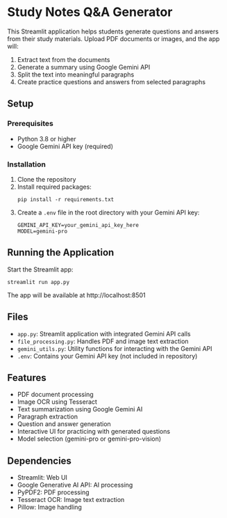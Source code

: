 # Study Notes Q&A Generator

This Streamlit application helps students generate questions and answers from their study materials. Upload PDF documents or images, and the app will:

1. Extract text from the documents
2. Generate a summary using Google Gemini API
3. Split the text into meaningful paragraphs
4. Create practice questions and answers from selected paragraphs

## Setup

### Prerequisites

- Python 3.8 or higher
- Google Gemini API key (required)

### Installation

1. Clone the repository
2. Install required packages:
   ```
   pip install -r requirements.txt
   ```
3. Create a `.env` file in the root directory with your Gemini API key:
   ```
   GEMINI_API_KEY=your_gemini_api_key_here
   MODEL=gemini-pro
   ```

## Running the Application

Start the Streamlit app:
```
streamlit run app.py
```
The app will be available at http://localhost:8501

## Files

- `app.py`: Streamlit application with integrated Gemini API calls
- `file_processing.py`: Handles PDF and image text extraction
- `gemini_utils.py`: Utility functions for interacting with the Gemini API
- `.env`: Contains your Gemini API key (not included in repository)

## Features

- PDF document processing
- Image OCR using Tesseract
- Text summarization using Google Gemini AI
- Paragraph extraction
- Question and answer generation
- Interactive UI for practicing with generated questions
- Model selection (gemini-pro or gemini-pro-vision)

## Dependencies

- Streamlit: Web UI
- Google Generative AI API: AI processing
- PyPDF2: PDF processing
- Tesseract OCR: Image text extraction
- Pillow: Image handling 
